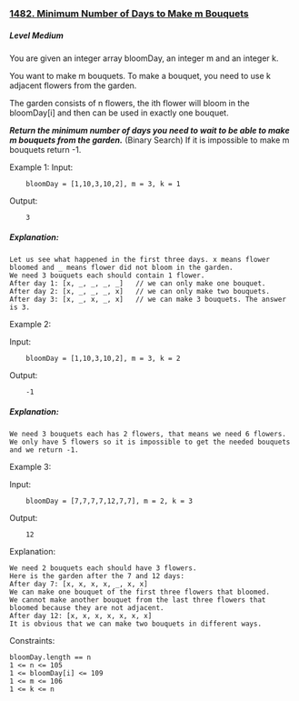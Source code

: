 ### [1482. Minimum Number of Days to Make m Bouquets](https://leetcode.com/problems/minimum-number-of-days-to-make-m-bouquets/)

##### Level Medium


You are given an integer array bloomDay, an integer m and an integer k.

You want to make m bouquets. To make a bouquet, you need to use k adjacent flowers from the garden.

The garden consists of n flowers, the ith flower will bloom in the bloomDay[i] and then can be used in exactly one bouquet.

***Return the minimum number of days you need to wait to be able to make m bouquets from the garden.*** (Binary Search) If it is impossible to make m bouquets return -1.

 

Example 1:
Input:
```JS
	bloomDay = [1,10,3,10,2], m = 3, k = 1
```
Output: 
```JS
	3
```

##### Explanation: 
```JS
Let us see what happened in the first three days. x means flower bloomed and _ means flower did not bloom in the garden.
We need 3 bouquets each should contain 1 flower.
After day 1: [x, _, _, _, _]   // we can only make one bouquet.
After day 2: [x, _, _, _, x]   // we can only make two bouquets.
After day 3: [x, _, x, _, x]   // we can make 3 bouquets. The answer is 3.
```

Example 2:

Input: 
```JS
	bloomDay = [1,10,3,10,2], m = 3, k = 2
```
Output: 
```JS
	-1
```

##### Explanation: 
```JS
We need 3 bouquets each has 2 flowers, that means we need 6 flowers. We only have 5 flowers so it is impossible to get the needed bouquets and we return -1.
```
Example 3:

Input: 
```JS
	bloomDay = [7,7,7,7,12,7,7], m = 2, k = 3
```
Output: 
```JS
	12
```

Explanation: 
```JS
We need 2 bouquets each should have 3 flowers.
Here is the garden after the 7 and 12 days:
After day 7: [x, x, x, x, _, x, x]
We can make one bouquet of the first three flowers that bloomed. 
We cannot make another bouquet from the last three flowers that bloomed because they are not adjacent.
After day 12: [x, x, x, x, x, x, x]
It is obvious that we can make two bouquets in different ways.
```

Constraints:
```JS
bloomDay.length == n
1 <= n <= 105
1 <= bloomDay[i] <= 109
1 <= m <= 106
1 <= k <= n
```

